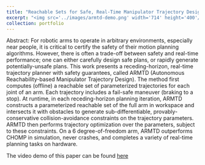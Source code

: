 ```yaml
---
title: "Reachable Sets for Safe, Real-Time Manipulator Trajectory Design"
excerpt: "<img src='../images/armtd-demo.png' width='714' height='400'/>"
collection: portfolio
---
```


Abstract:
For robotic arms to operate in arbitrary environments, especially near people, it is critical to certify the safety of their motion planning algorithms.
However, there is often a trade-off between safety and real-time performance; one can either carefully design safe plans, or rapidly generate potentially-unsafe plans.
This work presents a receding-horizon, real-time trajectory planner with safety guarantees, called ARMTD (Autonomous Reachability-based Manipulator Trajectory Design).
The method first computes (offline) a reachable set of parameterized trajectories for each joint of an arm.
Each trajectory includes a fail-safe maneuver (braking to a stop).
At runtime, in each receding-horizon planning iteration, ARMTD constructs a parameterized reachable set of the full arm in workspace and intersects it with obstacles to generate sub-differentiable, provably-conservative collision-avoidance constraints on the trajectory parameters.
ARMTD then performs trajectory optimization over the parameters, subject to these constraints.
On a 6 degree-of-freedom arm, ARMTD outperforms CHOMP in simulation, never crashes, and completes a variety of real-time planning tasks on hardware.

The video demo of this paper can be found [here](https://www.youtube.com/watch?v=ySnux2owlAA&t=2s)
